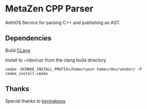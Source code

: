 # MetaZen CPP Parser
AethOS Service for parsing C++ and publishing an AST.

## Dependencies

Build [CLang](http://clang.llvm.org/get_started.html)

Install to ~/dev/usr from the clang build directory
```
cmake -DCMAKE_INSTALL_PREFIX=/home/<your home>/dev/vendor/ -P cmake_install.cmake
```

## Thanks

Special thanks to [kevinaboos](https://kevinaboos.wordpress.com/2013/07/23/clang-tutorial-part-ii-libtooling-example/)


